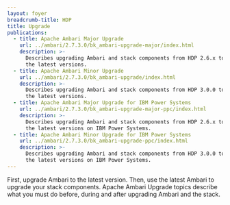 ```yaml
---
layout: foyer
breadcrumb-title: HDP
title: Upgrade
publications:
  - title: Apache Ambari Major Upgrade
    url: ../ambari/2.7.3.0/bk_ambari-upgrade-major/index.html
    description: >-
      Describes upgrading Ambari and stack components from HDP 2.6.x to
      the latest versions.
  - title: Apache Ambari Minor Upgrade
    url: ../ambari/2.7.3.0/bk_ambari-upgrade/index.html
    description: >-
      Describes upgrading Ambari and stack components from HDP 3.0.0 to
      the latest versions.
  - title: Apache Ambari Major Upgrade for IBM Power Systems
    url: ../ambari/2.7.3.0/bk_ambari-upgrade-major-ppc/index.html
    description: >-
      Describes upgrading Ambari and stack components from HDP 2.6.x to
      the latest versions on IBM Power Systems.
  - title: Apache Ambari Minor Upgrade for IBM Power Systems
    url: ../ambari/2.7.3.0/bk_ambari-upgrade-ppc/index.html
    description: >-
      Describes upgrading Ambari and stack components from HDP 3.0.0 to
      the latest versions on IBM Power Systems.
---
```


First, upgrade Ambari to the latest version. Then, use the latest Ambari
to upgrade your stack components. Apache Ambari Upgrade topics describe
what you must do before, during and after upgrading Ambari and the
stack.
